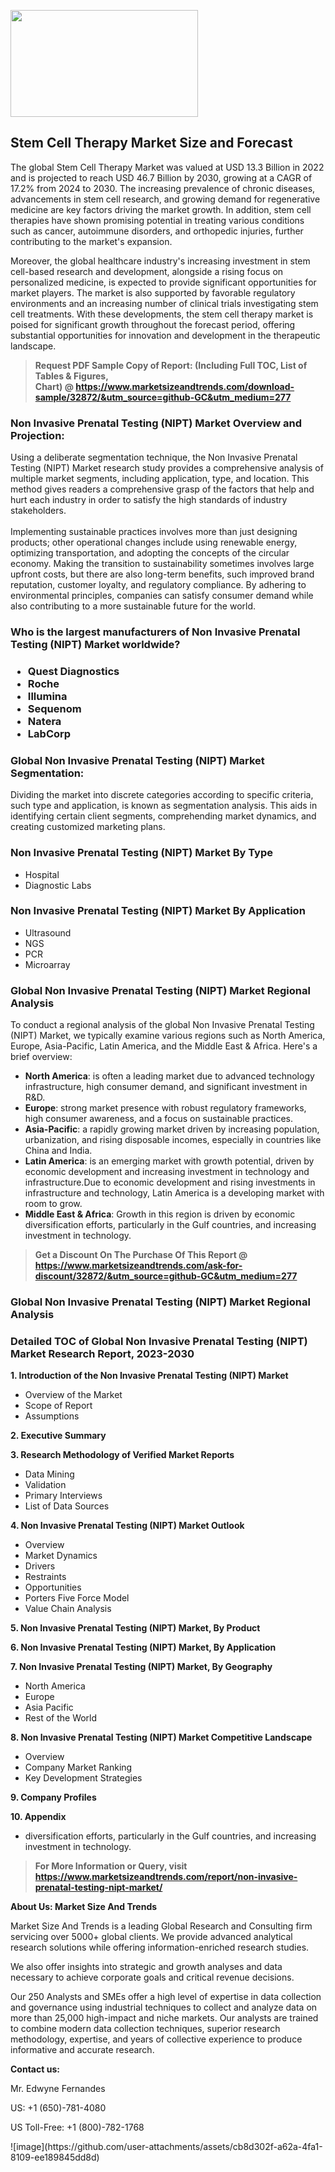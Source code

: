 <p><img class="alignnone size-medium wp-image-20088" src="https://ffe5etoiles.com/wp-content/uploads/2024/12/MST1-300x171.png" alt="" width="300" height="171" /></p><h2>Stem Cell Therapy Market Size and Forecast</h2><p>The global Stem Cell Therapy Market was valued at USD 13.3 Billion in 2022 and is projected to reach USD 46.7 Billion by 2030, growing at a CAGR of 17.2% from 2024 to 2030. The increasing prevalence of chronic diseases, advancements in stem cell research, and growing demand for regenerative medicine are key factors driving the market growth. In addition, stem cell therapies have shown promising potential in treating various conditions such as cancer, autoimmune disorders, and orthopedic injuries, further contributing to the market's expansion.</p><p>Moreover, the global healthcare industry's increasing investment in stem cell-based research and development, alongside a rising focus on personalized medicine, is expected to provide significant opportunities for market players. The market is also supported by favorable regulatory environments and an increasing number of clinical trials investigating stem cell treatments. With these developments, the stem cell therapy market is poised for significant growth throughout the forecast period, offering substantial opportunities for innovation and development in the therapeutic landscape.</p></p><blockquote id="" class=""><strong>Request PDF Sample Copy of Report: (Including Full TOC, List of Tables &amp; Figures, Chart)&nbsp;@&nbsp;<strong><a href="https://www.marketsizeandtrends.com/download-sample/32872/&utm_source=github-GC&utm_medium=277" target="_blank">https://www.marketsizeandtrends.com/download-sample/32872/&utm_source=github-GC&utm_medium=277</a></strong></strong></blockquote><h3 id="" class="">Non Invasive Prenatal Testing (NIPT) Market&nbsp;Overview and Projection:</h3><p id="" class="">Using a deliberate segmentation technique, the Non Invasive Prenatal Testing (NIPT) Market research study provides a comprehensive analysis of multiple market segments, including application, type, and location. This method gives readers a comprehensive grasp of the factors that help and hurt each industry in order to satisfy the high standards of industry stakeholders. <br /> <br />Implementing sustainable practices involves more than just designing products; other operational changes include using renewable energy, optimizing transportation, and adopting the concepts of the circular economy. Making the transition to sustainability sometimes involves large upfront costs, but there are also long-term benefits, such improved brand reputation, customer loyalty, and regulatory compliance. By adhering to environmental principles, companies can satisfy consumer demand while also contributing to a more sustainable future for the world.</p><h3 id="" class="">Who is the largest manufacturers of&nbsp;Non Invasive Prenatal Testing (NIPT) Market worldwide?</h3><h3 class=""><p><ul><li>Quest Diagnostics </li><li> Roche </li><li> Illumina </li><li> Sequenom </li><li> Natera </li><li> LabCorp</li></ul></p></h3><h3 id="" class="">Global&nbsp;Non Invasive Prenatal Testing (NIPT) Market Segmentation:</h3><p id="" class="">Dividing the market into discrete categories according to specific criteria, such type and application, is known as segmentation analysis. This aids in identifying certain client segments, comprehending market dynamics, and creating customized marketing plans.</p><h3 id="" class="">Non Invasive Prenatal Testing (NIPT) Market&nbsp;By Type</h3><p><p><ul><li>Hospital </li><li> Diagnostic Labs</p></li></ul></p></p><h3 id="" class="">Non Invasive Prenatal Testing (NIPT) Market&nbsp;By Application</h3><p class=""><p><ul><li>Ultrasound </li><li> NGS </li><li> PCR </li><li> Microarray</li></ul></p></p><h3 id="" class="">Global Non Invasive Prenatal Testing (NIPT) Market Regional Analysis</h3><p id="" class="">To conduct a regional analysis of the global Non Invasive Prenatal Testing (NIPT) Market, we typically examine various regions such as North America, Europe, Asia-Pacific, Latin America, and the Middle East &amp; Africa. Here's a brief overview:</p><ul><li><strong>North America</strong>: is often a leading market due to advanced technology infrastructure, high consumer demand, and significant investment in R&amp;D.</li><li><strong>Europe</strong>: strong market presence with robust regulatory frameworks, high consumer awareness, and a focus on sustainable practices.</li><li><strong>Asia-Pacific</strong>: a rapidly growing market driven by increasing population, urbanization, and rising disposable incomes, especially in countries like China and India.</li><li><strong>Latin America</strong>: is an emerging market with growth potential, driven by economic development and increasing investment in technology and infrastructure.Due to economic development and rising investments in infrastructure and technology, Latin America is a developing market with room to grow.</li><li><strong>Middle East &amp; Africa</strong>: Growth in this region is driven by economic diversification efforts, particularly in the Gulf countries, and increasing investment in technology.</li></ul><blockquote id="" class=""><strong>Get a Discount On The Purchase Of This Report @ <strong><a href="https://www.marketsizeandtrends.com/ask-for-discount/32872/&utm_source=github-GC&utm_medium=277" target="_blank">https://www.marketsizeandtrends.com/ask-for-discount/32872/&utm_source=github-GC&utm_medium=277</a></strong></strong></blockquote><h3 id="" class="">Global Non Invasive Prenatal Testing (NIPT) Market Regional Analysis</h3><h3 id="" class="">Detailed TOC of Global Non Invasive Prenatal Testing (NIPT) Market Research Report, 2023-2030</h3><p id="" class=""><strong>1. Introduction of the Non Invasive Prenatal Testing (NIPT) Market</strong></p><ul><li>Overview of the Market</li><li>Scope of Report</li><li>Assumptions</li></ul><p id="" class=""><strong>2. Executive Summary</strong></p><p id="" class=""><strong>3. Research Methodology of Verified Market Reports</strong></p><ul><li>Data Mining</li><li>Validation</li><li>Primary Interviews</li><li>List of Data Sources</li></ul><p id="" class=""><strong>4. Non Invasive Prenatal Testing (NIPT) Market Outlook</strong></p><ul><li>Overview</li><li>Market Dynamics</li><li>Drivers</li><li>Restraints</li><li>Opportunities</li><li>Porters Five Force Model</li><li>Value Chain Analysis</li></ul><p id="" class=""><strong>5. Non Invasive Prenatal Testing (NIPT) Market, By Product</strong></p><p id="" class=""><strong>6. Non Invasive Prenatal Testing (NIPT) Market, By Application</strong></p><p id="" class=""><strong>7. Non Invasive Prenatal Testing (NIPT) Market, By Geography</strong></p><ul><li>North America</li><li>Europe</li><li>Asia Pacific</li><li>Rest of the World</li></ul><p id="" class=""><strong>8. Non Invasive Prenatal Testing (NIPT) Market Competitive Landscape</strong></p><ul><li>Overview</li><li>Company Market Ranking</li><li>Key Development Strategies</li></ul><p id="" class=""><strong>9. Company Profiles</strong></p><p id="" class=""><strong>10. Appendix</strong></p><ul><li>diversification efforts, particularly in the Gulf countries, and increasing investment in technology.</li></ul><blockquote id="" class=""><strong>For More Information or Query, visit <strong><strong><a href="https://www.marketsizeandtrends.com/report/non-invasive-prenatal-testing-nipt-market/" target="_blank">https://www.marketsizeandtrends.com/report/non-invasive-prenatal-testing-nipt-market/</a></strong></strong></strong></blockquote><p id="" class=""><strong>About Us: Market Size And Trends</strong></p><p id="" class="">Market Size And Trends is a leading Global Research and Consulting firm servicing over 5000+ global clients. We provide advanced analytical research solutions while offering information-enriched research studies.</p><p id="" class="">We also offer insights into strategic and growth analyses and data necessary to achieve corporate goals and critical revenue decisions.</p><p id="" class="">Our 250 Analysts and SMEs offer a high level of expertise in data collection and governance using industrial techniques to collect and analyze data on more than 25,000 high-impact and niche markets. Our analysts are trained to combine modern data collection techniques, superior research methodology, expertise, and years of collective experience to produce informative and accurate research.</p><p id="" class=""><strong>Contact us:</strong></p><p id="" class="">Mr. Edwyne Fernandes</p><p id="" class="">US: +1 (650)-781-4080</p><p id="" class="">US Toll-Free: +1 (800)-782-1768</p>
![image](https://github.com/user-attachments/assets/cb8d302f-a62a-4fa1-8109-ee189845dd8d)
